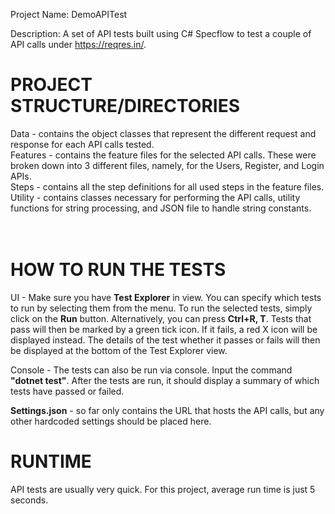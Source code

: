 Project Name: DemoAPITest

Description: A set of API tests built using C# Specflow to test a couple of API calls under https://reqres.in/.

PROJECT STRUCTURE/DIRECTORIES
=============================

Data - contains the object classes that represent the different request and response for each API calls tested.<br>
Features - contains the feature files for the selected API calls. These were broken down into 3 different files, namely, for the Users, Register, and Login APIs.<br>
Steps - contains all the step definitions for all used steps in the feature files.<br>
Utility - contains classes necessary for performing the API calls, utility functions for string processing, and JSON file to handle string constants.<br>
<br>
<br>


HOW TO RUN THE TESTS
====================

UI - Make sure you have **Test Explorer** in view. You can specify which tests to run by selecting them from the menu. To run the selected tests, simply click on the **Run** button. Alternatively, you can press **Ctrl+R, T**. Tests that pass will then be marked by a green tick icon. If it fails, a red X icon will be displayed instead. The details of the test whether it passes or fails will then be displayed at the bottom of the Test Explorer view.

Console - The tests can also be run via console. Input the command **"dotnet test"**. After the tests are run, it should display a summary of which tests have passed or failed.

**Settings.json** - so far only contains the URL that hosts the API calls, but any other hardcoded settings should be placed here.


RUNTIME
=======
API tests are usually very quick. For this project, average run time is just 5 seconds.